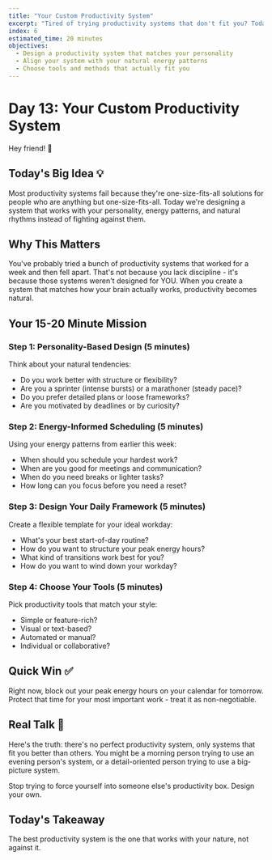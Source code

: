 ```yaml
---
title: "Your Custom Productivity System"
excerpt: "Tired of trying productivity systems that don't fit you? Today we design a system that actually works with your personality and energy patterns."
index: 6
estimated_time: 20 minutes
objectives:
  - Design a productivity system that matches your personality
  - Align your system with your natural energy patterns
  - Choose tools and methods that actually fit you
---
```


# Day 13: Your Custom Productivity System

Hey friend! 👋

## Today's Big Idea 💡

Most productivity systems fail because they're one-size-fits-all solutions for people who are anything but one-size-fits-all. Today we're designing a system that works with your personality, energy patterns, and natural rhythms instead of fighting against them.

## Why This Matters

You've probably tried a bunch of productivity systems that worked for a week and then fell apart. That's not because you lack discipline - it's because those systems weren't designed for YOU. When you create a system that matches how your brain actually works, productivity becomes natural.

## Your 15-20 Minute Mission

### Step 1: Personality-Based Design (5 minutes)

Think about your natural tendencies:

- Do you work better with structure or flexibility?
- Are you a sprinter (intense bursts) or a marathoner (steady pace)?
- Do you prefer detailed plans or loose frameworks?
- Are you motivated by deadlines or by curiosity?

### Step 2: Energy-Informed Scheduling (5 minutes)

Using your energy patterns from earlier this week:

- When should you schedule your hardest work?
- When are you good for meetings and communication?
- When do you need breaks or lighter tasks?
- How long can you focus before you need a reset?

### Step 3: Design Your Daily Framework (5 minutes)

Create a flexible template for your ideal workday:

- What's your best start-of-day routine?
- How do you want to structure your peak energy hours?
- What kind of transitions work best for you?
- How do you want to wind down your workday?

### Step 4: Choose Your Tools (5 minutes)

Pick productivity tools that match your style:

- Simple or feature-rich?
- Visual or text-based?
- Automated or manual?
- Individual or collaborative?

## Quick Win ✅

Right now, block out your peak energy hours on your calendar for tomorrow. Protect that time for your most important work - treat it as non-negotiable.

## Real Talk 💬

Here's the truth: there's no perfect productivity system, only systems that fit you better than others. You might be a morning person trying to use an evening person's system, or a detail-oriented person trying to use a big-picture system.

Stop trying to force yourself into someone else's productivity box. Design your own.

## Today's Takeaway

The best productivity system is the one that works with your nature, not against it.
